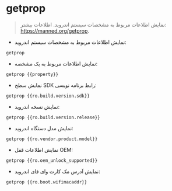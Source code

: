 # getprop

> نمایش اطلاعات مربوط به مشخصات سیستم اندروید.
> اطلاعات بیشتر: <https://manned.org/getprop>.

- نمایش اطلاعات مربوط به مشخصات سیستم اندروید:

`getprop`

- نمایش اطلاعات مربوط به یک مشخصه:

`getprop {{property}}`

- نمایش سطح SDK رابط برنامه نویسی:

`getprop {{ro.build.version.sdk}}`

- نمایش نسخه اندروید:

`getprop {{ro.build.version.release}}`

- نمایش مدل دستگاه اندروید:

`getprop {{ro.vendor.product.model}}`

- نمایش اطلاعات قفل OEM:

`getprop {{ro.oem_unlock_supported}}`

- نمایش آدرس مک کارت وای فای اندروید:

`getprop {{ro.boot.wifimacaddr}}`
